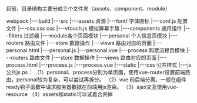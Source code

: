 目前，目录结构主要分成三个文件夹（assets、component、module）

webpack
|---build
|---src
    |---assets 资源
        |---font/  字体图标
        |---conf.js 配置文件
        |---css.css  css
        |---vtouch.js 模拟屏幕手势
    |---components 通用组件
    |---filters 过滤器
    |---module各个页面模块
        |---personal    个人信息页模块
            |---routers 路由文件
            |---store 数据操作
            |---views 路由对应的页面
            |---personal.html
            |---personal.js
            |---personal.vue
        |---process    购票流程页模块
            |---routers 路由文件
            |---store 数据操作
            |---views 路由对应的页面
            |---process.html
            |---process.js
            |---process.vue
|---static
    |---css 公共样式
    |---js 公共js
ps： 
（1）personal、process分别为单页面，使用vue-router设置前端路由，personal较为复杂，可以尝试再拆分。
（2）vue 前后端分离，一般在组件ready钩子函数中请求服务器数据在前端用js渲染。
（3）ajax交互使用vue-resource
（4）assets和static可以试着合并掉